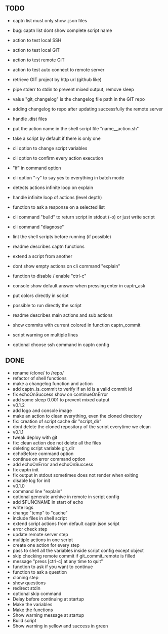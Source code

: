 
## TODO

- captn list must only show .json files
- bug: captn list dont show complete script name
- action to test local SSH
- action to test local GIT
- action to test remote GIT
- action to test auto connect to remote server
- retrieve GIT project by http url (github like)
- pipe stderr to stdin to prevent mixed output, remove sleep

- value "git_changelog" is the changelog file path in the GIT repo
- adding changelog to repo after updating successfully the remote server
- handle .dist files
- put the action name in the shell script file "name__action.sh"
- take a script by default if there is only one
- cli option to change script variables
- cli option to confirm every action execution
- "if" in command option
- cli option "-y" to say yes to everything in batch mode
- detects actions infinite loop on explain
- handle infinite loop of actions (level depth)
- function to ask a response on a selected list
- cli command "build" to return script in stdout (-o) or just write script
- cli command "diagnose"
- lint the shell scripts before running (if possible)
- readme describes captn functions

- extend a script from another
- dont show empty actions on cli command "explain"
- function to disable / enable "ctrl-c"
- console show default answer when pressing enter in captn_ask
- put colors directly in script
- possible to run directly the script
- readme describes main actions and sub actions
- show commits with current colored in function captn_commit
- script warning on multiple lines
- optional choose ssh command in captn config


## DONE
- rename /clone/ to /repo/
- refactor of shell functions
- make a changelog function and action
- add captn_is_commit to verify if an id is a valid commit id
- fix echoOnSuccess show on continueOnError
- add some sleep 0.001 to prevent mixed output
- v0.1.2
- add logo and console image
- make an action to clean everything, even the cloned directory
- fix: creation of script cache dir "script_dir"
- dont delete the cloned repository of the script everytime we clean
- v0.1.1
- tweak deploy with git
- fix: clean action doe not delete all the files
- deleting script variable git_dir
- echoBefore command option
- continue on error command option
- add echoOnError and echoOnSuccess
- fix captn init
- fix output in stdout sometimes does not render when exiting
- disable log for init
- v0.1.0
- command line "explain"
- optional generate archive in remote in script config
- add $FUNCNAME in start of echo
- write logs
- change "temp" to "cache"
- include files in shell script
- extend script actions from default captn json script
- error check step
- update remote server step
- multiple actions in one script
- create one action for every step
- pass to shell all the variables inside script config except object
- skip checking remote commit if git_commit_remote is filled
- message "press [ctrl-c] at any time to quit"
- function to ask if you want to continue
- function to ask a question
- cloning step
- show questions
- redirect stdin
- optional skip command
- Delay before continuing at startup
- Make the variables
- Make the functions
- Show warning message at startup
- Build script
- Show warning in yellow and success in green

